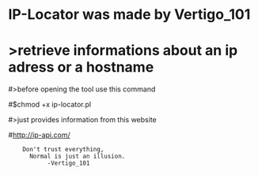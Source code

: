 # IP-Locator was made by Vertigo_101

# >retrieve informations about an ip adress or a hostname 

#>before opening the tool use this command 

#$chmod +x ip-locator.pl 

 #>just provides information from this website 
 
 #http://ip-api.com/
  	
        Don't trust everything,
	      Normal is just an illusion.
               -Vertigo_101

